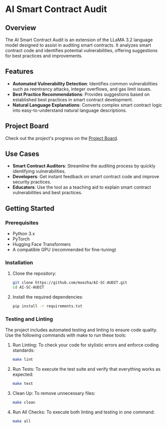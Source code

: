 # AI Smart Contract Audit

## Overview

The AI Smart Contract Audit is an extension of the LLaMA 3.2 language model designed to assist in auditing smart contracts. It analyzes smart contract code and identifies potential vulnerabilities, offering suggestions for best practices and improvements.

## Features

- **Automated Vulnerability Detection**: Identifies common vulnerabilities such as reentrancy attacks, integer overflows, and gas limit issues.
- **Best Practice Recommendations**: Provides suggestions based on established best practices in smart contract development.
- **Natural Language Explanations**: Converts complex smart contract logic into easy-to-understand natural language descriptions.

## Project Board

Check out the project's progress on the [Project Board](https://github.com/users/moezha/projects/1).

## Use Cases

- **Smart Contract Auditors**: Streamline the auditing process by quickly identifying vulnerabilities.
- **Developers**: Get instant feedback on smart contract code and improve security practices.
- **Educators**: Use the tool as a teaching aid to explain smart contract vulnerabilities and best practices.

## Getting Started

### Prerequisites

- Python 3.x
- PyTorch
- Hugging Face Transformers
- A compatible GPU (recommended for fine-tuning)

### Installation

1. Clone the repository:
   ```bash
   git clone https://github.com/moezha/AI-SC-AUDIT.git
   cd AI-SC-AUDIT
    ```

2. Install the required dependencies:
   ```bash
   pip install -r requirements.txt
   ```

### Testing and Linting

The project includes automated testing and linting to ensure code quality. Use the following commands with make to run these tools:

1. Run Linting: To check your code for stylistic errors and enforce coding standards:
   ```bash
   make lint
    ```

2. Run Tests: To execute the test suite and verify that everything works as expected:
   ```bash
   make test
   ```

3. Clean Up: To remove unnecessary files:
   ```bash
   make clean
   ```
4. Run All Checks: To execute both linting and testing in one command:
   ```bash
   make all
   ```
